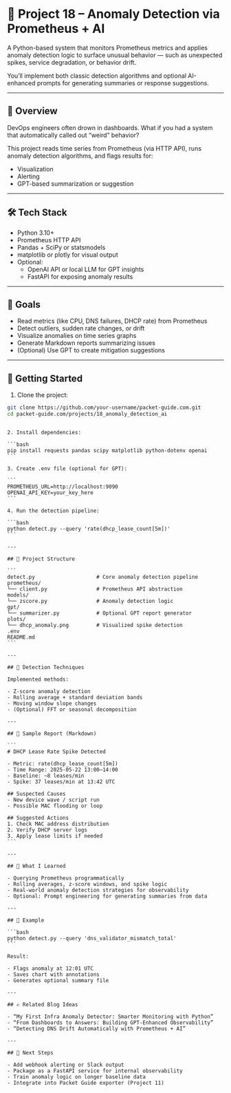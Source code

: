 # 📘 Project 18 – Anomaly Detection via Prometheus + AI

A Python-based system that monitors Prometheus metrics and applies anomaly detection logic to surface unusual behavior — such as unexpected spikes, service degradation, or behavior drift.

You’ll implement both classic detection algorithms and optional AI-enhanced prompts for generating summaries or response suggestions.

---

## 🧭 Overview

DevOps engineers often drown in dashboards. What if you had a system that automatically called out “weird” behavior?

This project reads time series from Prometheus (via HTTP API), runs anomaly detection algorithms, and flags results for:

- Visualization
- Alerting
- GPT-based summarization or suggestion

---

## 🛠 Tech Stack

- Python 3.10+
- Prometheus HTTP API
- Pandas + SciPy or statsmodels
- matplotlib or plotly for visual output
- Optional:
  - OpenAI API or local LLM for GPT insights
  - FastAPI for exposing anomaly results

---

## 🎯 Goals

- Read metrics (like CPU, DNS failures, DHCP rate) from Prometheus
- Detect outliers, sudden rate changes, or drift
- Visualize anomalies on time series graphs
- Generate Markdown reports summarizing issues
- (Optional) Use GPT to create mitigation suggestions

---

## 🚀 Getting Started

1. Clone the project:

```bash
git clone https://github.com/your-username/packet-guide.com.git
cd packet-guide.com/projects/18_anomaly_detection_ai
```

````

2. Install dependencies:

```bash
pip install requests pandas scipy matplotlib python-dotenv openai
```

3. Create .env file (optional for GPT):

```
PROMETHEUS_URL=http://localhost:9090
OPENAI_API_KEY=your_key_here
```

4. Run the detection pipeline:

```bash
python detect.py --query 'rate(dhcp_lease_count[5m])'
```

---

## 📂 Project Structure

```
detect.py                    # Core anomaly detection pipeline
prometheus/
└── client.py                # Prometheus API abstraction
models/
└── zscore.py                # Anomaly detection logic
gpt/
└── summarizer.py            # Optional GPT report generator
plots/
└── dhcp_anomaly.png         # Visualized spike detection
.env
README.md
```

---

## 🔁 Detection Techniques

Implemented methods:

- Z-score anomaly detection
- Rolling average + standard deviation bands
- Moving window slope changes
- (Optional) FFT or seasonal decomposition

---

## 📄 Sample Report (Markdown)

```
# DHCP Lease Rate Spike Detected

- Metric: rate(dhcp_lease_count[5m])
- Time Range: 2025-05-22 13:00–14:00
- Baseline: ~8 leases/min
- Spike: 37 leases/min at 13:42 UTC

## Suspected Causes
- New device wave / script run
- Possible MAC flooding or loop

## Suggested Actions
1. Check MAC address distribution
2. Verify DHCP server logs
3. Apply lease limits if needed
```

---

## 🧠 What I Learned

- Querying Prometheus programmatically
- Rolling averages, z-score windows, and spike logic
- Real-world anomaly detection strategies for observability
- Optional: Prompt engineering for generating summaries from data

---

## 🧪 Example

```bash
python detect.py --query 'dns_validator_mismatch_total'
```

Result:

- Flags anomaly at 12:01 UTC
- Saves chart with annotations
- Generates optional summary file

---

## ✍️ Related Blog Ideas

- “My First Infra Anomaly Detector: Smarter Monitoring with Python”
- “From Dashboards to Answers: Building GPT-Enhanced Observability”
- “Detecting DNS Drift Automatically with Prometheus + AI”

---

## 🔁 Next Steps

- Add webhook alerting or Slack output
- Package as a FastAPI service for internal observability
- Train anomaly logic on longer baseline data
- Integrate into Packet Guide exporter (Project 11)
````
